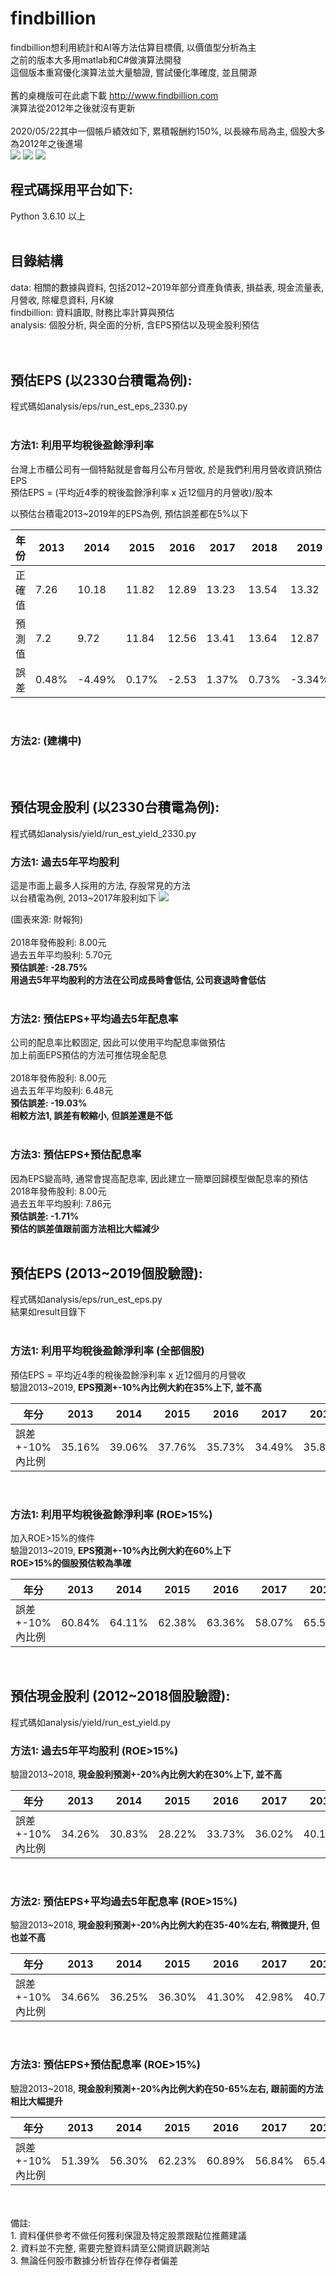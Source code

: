 
# findbillion  <br>
findbillion想利用統計和AI等方法估算目標價, 以價值型分析為主 <br>
之前的版本大多用matlab和C#做演算法開發<br>
這個版本重寫優化演算法並大量驗證, 嘗試優化準確度, 並且開源<br>
<br>
舊的桌機版可在此處下載 http://www.findbillion.com <br>
演算法從2012年之後就沒有更新<br>
<br>
2020/05/22其中一個帳戶績效如下, 累積報酬約150%, 以長線布局為主, 個股大多為2012年之後進場  <br>
![](./doc/performance/20200522_performance_1.jpg) 
![](./doc/performance/20200522_performance_2.jpg) 
![](./doc/performance/20200522_performance_3.jpg) <br>
 
## 程式碼採用平台如下: <br>
Python 3.6.10 以上 <br>
 <br>
 
## 目錄結構  <br>
data: 相關的數據與資料, 包括2012~2019年部分資產負債表, 損益表, 現金流量表, 月營收, 除權息資料, 月K線  <br>
findbillion: 資料讀取, 財務比率計算與預估  <br>
analysis: 個股分析, 與全面的分析, 含EPS預估以及現金股利預估 <br>
 <br> 
 <br>

## 預估EPS (以2330台積電為例):  <br>
程式碼如analysis/eps/run_est_eps_2330.py <br>
<br>
### 方法1: 利用平均稅後盈餘淨利率
台灣上市櫃公司有一個特點就是會每月公布月營收, 於是我們利用月營收資訊預估EPS <br> 
預估EPS = (平均近4季的稅後盈餘淨利率 x 近12個月的月營收)/股本  <br> 

以預估台積電2013~2019年的EPS為例, 預估誤差都在5%以下

|  年份  |	2013   |	2014  |	2015	  |  2016	|  2017 |	2018	 | 2019   |
| -------| ------| ------ | ------| ------| ------| ------| ------ |
| 正確值 |	7.26  |	10.18  | 11.82 |	12.89 |	13.23 |	13.54 |	13.32  |
| 預測值 |	7.2	  |  9.72  |	11.84 |	12.56 |	13.41 |	13.64 |	12.87  |
| 誤差	  | 0.48% |	-4.49% |	0.17% |	-2.53 |	1.37% |	0.73% |	-3.34% |

 <br>

### 方法2: (建構中)
<br>
<br>

## 預估現金股利 (以2330台積電為例):  <br>
程式碼如analysis/yield/run_est_yield_2330.py <br>

### 方法1: 過去5年平均股利
這是市面上最多人採用的方法, 存股常見的方法<br> 
以台積電為例, 2013~2017年股利如下
![](./doc/2330/cash_divide_2013_2017.png)  <br> 

(圖表來源: 財報狗)<br>
<br>
2018年發佈股利: 8.00元 <br>
過去五年平均股利: 5.70元 <br>
**預估誤差: -28.75%**  <br>
**用過去5年平均股利的方法在公司成長時會低估, 公司衰退時會低估** <br>
<br>

### 方法2: 預估EPS+平均過去5年配息率 <br>
公司的配息率比較固定, 因此可以使用平均配息率做預估 <br>
加上前面EPS預估的方法可推估現金配息 <br>
<br>
2018年發佈股利: 8.00元 <br>
過去五年平均股利:  6.48元 <br>
**預估誤差: -19.03%** <br>
**相較方法1, 誤差有較縮小, 但誤差還是不低**<br>
<br>
### 方法3: 預估EPS+預估配息率 <br>
因為EPS變高時, 通常會提高配息率, 因此建立一簡單回歸模型做配息率的預估
2018年發佈股利: 8.00元 <br>
過去五年平均股利: 7.86元 <br>
**預估誤差: -1.71%** <br>
**預估的誤差值跟前面方法相比大幅減少** <br>
<br>

## 預估EPS (2013~2019個股驗證):  <br>
程式碼如analysis/eps/run_est_eps.py <br>
結果如result目錄下  <br>
<br>

### 方法1: 利用平均稅後盈餘淨利率 (全部個股) 
預估EPS = 平均近4季的稅後盈餘淨利率 x 近12個月的月營收  <br> 
驗證2013~2019, **EPS預測+-10%內比例大約在35%上下, 並不高**<br> 

|  年分            | 2013   |  2014  |  2015  |  2016  |  2017  |  2018  |  2019  |
| ---------------- | ------ | ------ | ------ | ------ | ------ | ------ | ------ |
| 誤差+-10%內比例   | 35.16% | 39.06% | 37.76% | 35.73% | 34.49% | 35.83% | 36.24% |

<br>


### 方法1: 利用平均稅後盈餘淨利率 (ROE>15%) 
加入ROE>15%的條件<br> 
驗證2013~2019, **EPS預測+-10%內比例大約在60%上下** <br> 
**ROE>15%的個股預估較為準確**

|  年分            | 2013   |  2014  |  2015  |  2016  |  2017  |  2018  |  2019  |
| ---------------- | ------ | ------ | ------ | ------ | ------ | ------ | ------ |
| 誤差+-10%內比例   | 60.84% | 64.11% | 62.38% | 63.36% | 58.07% | 65.53% | 66.21% |

<br>

## 預估現金股利 (2012~2018個股驗證):  <br>
程式碼如analysis/yield/run_est_yield.py <br>  

### 方法1: 過去5年平均股利 (ROE>15%) <br> 
驗證2013~2018, **現金股利預測+-20%內比例大約在30%上下, 並不高**<br> 

|  年分            | 2013   |  2014  |  2015  |  2016  |  2017  |  2018  |
| ---------------- | ------ | ------ | ------ | ------ | ------ | ------ |
| 誤差+-10%內比例   | 34.26% | 30.83% | 28.22% | 33.73% | 36.02% | 40.17% |

<br>

### 方法2: 預估EPS+平均過去5年配息率 (ROE>15%) <br>
驗證2013~2018, **現金股利預測+-20%內比例大約在35-40%左右, 稍微提升, 但也並不高**<br> 

|  年分            | 2013   |  2014  |  2015  |  2016  |  2017  |  2018  |
| ---------------- | ------ | ------ | ------ | ------ | ------ | ------ |
| 誤差+-10%內比例   | 34.66% | 36.25% | 36.30% | 41.30% | 42.98% | 40.79% |

<br>


### 方法3: 預估EPS+預估配息率 (ROE>15%) <br>
驗證2013~2018, **現金股利預測+-20%內比例大約在50-65%左右, 跟前面的方法相比大幅提升**<br> 

|  年分            | 2013   |  2014  |  2015  |  2016  |  2017  |  2018  |
| ---------------- | ------ | ------ | ------ | ------ | ------ | ------ |
| 誤差+-10%內比例   | 51.39% | 56.30% | 62.23% | 60.89% | 56.84% | 65.49% |


<br> 
<br>
備註: <br>
1. 資料僅供參考不做任何獲利保證及特定股票跟點位推薦建議<br>
2. 資料並不完整, 需要完整資料請至公開資訊觀測站<br>
3. 無論任何股市數據分析皆存在倖存者偏差<br>
